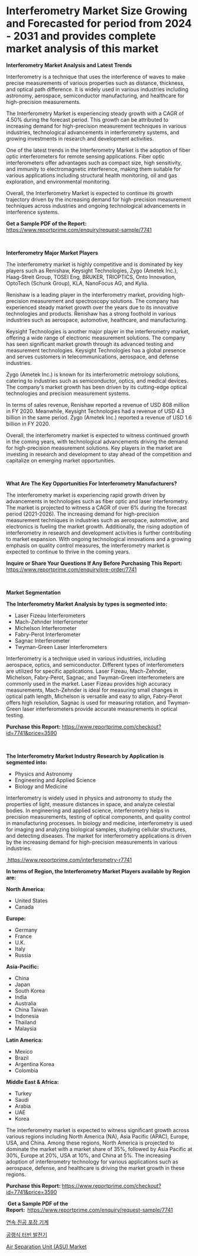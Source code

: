 <p><h1>Interferometry Market Size Growing and Forecasted for period from 2024 - 2031 and provides complete market analysis of this market</h1></p><p><strong>Interferometry Market Analysis and Latest Trends</strong></p>
<p><p>Interferometry is a technique that uses the interference of waves to make precise measurements of various properties such as distance, thickness, and optical path difference. It is widely used in various industries including astronomy, aerospace, semiconductor manufacturing, and healthcare for high-precision measurements.</p><p>The Interferometry Market is experiencing steady growth with a CAGR of 4.50% during the forecast period. This growth can be attributed to increasing demand for high-precision measurement techniques in various industries, technological advancements in interferometry systems, and growing investments in research and development activities.</p><p>One of the latest trends in the Interferometry Market is the adoption of fiber optic interferometers for remote sensing applications. Fiber optic interferometers offer advantages such as compact size, high sensitivity, and immunity to electromagnetic interference, making them suitable for various applications including structural health monitoring, oil and gas exploration, and environmental monitoring.</p><p>Overall, the Interferometry Market is expected to continue its growth trajectory driven by the increasing demand for high-precision measurement techniques across industries and ongoing technological advancements in interference systems.</p></p>
<p><strong>Get a Sample PDF of the Report:&nbsp;</strong> <a href="https://www.reportprime.com/enquiry/request-sample/7741">https://www.reportprime.com/enquiry/request-sample/7741</a></p>
<p>&nbsp;</p>
<p><strong>Interferometry Major Market Players</strong></p>
<p><p>The interferometry market is highly competitive and is dominated by key players such as Renishaw, Keysight Technologies, Zygo (Ametek Inc.), Haag-Streit Group, TOSEI Eng, BRUKER, TRIOPTICS, Onto Innovation, OptoTech (Schunk Group), KLA, NanoFocus AG, and Kylia.</p><p>Renishaw is a leading player in the interferometry market, providing high-precision measurement and spectroscopy solutions. The company has experienced steady market growth over the years due to its innovative technologies and products. Renishaw has a strong foothold in various industries such as aerospace, automotive, healthcare, and manufacturing.</p><p>Keysight Technologies is another major player in the interferometry market, offering a wide range of electronic measurement solutions. The company has seen significant market growth through its advanced testing and measurement technologies. Keysight Technologies has a global presence and serves customers in telecommunications, aerospace, and defense industries.</p><p>Zygo (Ametek Inc.) is known for its interferometric metrology solutions, catering to industries such as semiconductor, optics, and medical devices. The company's market growth has been driven by its cutting-edge optical technologies and precision measurement systems.</p><p>In terms of sales revenue, Renishaw reported a revenue of USD 808 million in FY 2020. Meanwhile, Keysight Technologies had a revenue of USD 4.3 billion in the same period. Zygo (Ametek Inc.) reported a revenue of USD 1.6 billion in FY 2020.</p><p>Overall, the interferometry market is expected to witness continued growth in the coming years, with technological advancements driving the demand for high-precision measurement solutions. Key players in the market are investing in research and development to stay ahead of the competition and capitalize on emerging market opportunities.</p></p>
<p>&nbsp;</p>
<p><strong>What Are The Key Opportunities For Interferometry Manufacturers?</strong></p>
<p><p>The interferometry market is experiencing rapid growth driven by advancements in technologies such as fiber optic and laser interferometry. The market is projected to witness a CAGR of over 6% during the forecast period (2021-2026). The increasing demand for high-precision measurement techniques in industries such as aerospace, automotive, and electronics is fueling the market growth. Additionally, the rising adoption of interferometry in research and development activities is further contributing to market expansion. With ongoing technological innovations and a growing emphasis on quality control measures, the interferometry market is expected to continue to thrive in the coming years.</p></p>
<p><strong>Inquire or Share Your Questions If Any Before Purchasing This Report:</strong> <a href="https://www.reportprime.com/enquiry/pre-order/7741">https://www.reportprime.com/enquiry/pre-order/7741</a></p>
<p>&nbsp;</p>
<p><strong>Market Segmentation</strong></p>
<p><strong>The Interferometry Market Analysis by types is segmented into:</strong></p>
<p><ul><li>Laser Fizeau Interferometers</li><li>Mach-Zehnder Interferometer</li><li>Michelson Interferometer</li><li>Fabry-Perot Interferometer</li><li>Sagnac Interferometer</li><li>Twyman-Green Laser Interferometers</li></ul></p>
<p><p>Interferometry is a technique used in various industries, including aerospace, optics, and semiconductor. Different types of interferometers are utilized for specific applications. Laser Fizeau, Mach-Zehnder, Michelson, Fabry-Perot, Sagnac, and Twyman-Green interferometers are commonly used in the market. Laser Fizeau provides high accuracy measurements, Mach-Zehnder is ideal for measuring small changes in optical path length, Michelson is versatile and easy to align, Fabry-Perot offers high resolution, Sagnac is used for measuring rotation, and Twyman-Green laser interferometers provide accurate measurements in optical testing.</p></p>
<p><strong>Purchase this Report:&nbsp;</strong><a href="https://www.reportprime.com/checkout?id=7741&price=3590">https://www.reportprime.com/checkout?id=7741&price=3590</a></p>
<p>&nbsp;</p>
<p><strong>The Interferometry Market Industry Research by Application is segmented into:</strong></p>
<p><ul><li>Physics and Astronomy</li><li>Engineering and Applied Science</li><li>Biology and Medicine</li></ul></p>
<p><p>Interferometry is widely used in physics and astronomy to study the properties of light, measure distances in space, and analyze celestial bodies. In engineering and applied science, interferometry helps in precision measurements, testing of optical components, and quality control in manufacturing processes. In biology and medicine, interferometry is used for imaging and analyzing biological samples, studying cellular structures, and detecting diseases. The market for interferometry applications is driven by the increasing demand for high-precision measurements in various industries.</p></p>
<p><a href="https://www.reportprime.com/interferometry-r7741">&nbsp;https://www.reportprime.com/interferometry-r7741</a></p>
<p><strong>In terms of Region, the Interferometry Market Players available by Region are:</strong></p>
<p>
    <p> <strong> North America: </strong>
        <ul>
            <li>United States</li>
            <li>Canada</li>
        </ul>
        </p> 
    <p> <strong> Europe: </strong>
        <ul>
            <li>Germany</li>
            <li>France</li>
            <li>U.K.</li>
            <li>Italy</li>
            <li>Russia</li>
        </ul>
        </p> 
    <p> <strong> Asia-Pacific: </strong>
        <ul>
            <li>China</li>
            <li>Japan</li>
            <li>South Korea</li>
            <li>India</li>
            <li>Australia</li>
            <li>China Taiwan</li>
            <li>Indonesia</li>
            <li>Thailand</li>
            <li>Malaysia</li>
        </ul>
        </p> 
    <p> <strong> Latin America: </strong>
        <ul>
            <li>Mexico</li>
            <li>Brazil</li>
            <li>Argentina Korea</li>
            <li>Colombia</li>
        </ul>
        </p> 
    <p> <strong> Middle East & Africa: </strong>
        <ul>
            <li>Turkey</li>
            <li>Saudi</li>
            <li>Arabia</li>
            <li>UAE</li>
            <li>Korea</li>
        </ul>
    </p>
    </p>
<p><p>The interferometry market is expected to witness significant growth across various regions including North America (NA), Asia Pacific (APAC), Europe, USA, and China. Among these regions, North America is projected to dominate the market with a market share of 35%, followed by Asia Pacific at 30%, Europe at 20%, USA at 10%, and China at 5%. The increasing adoption of interferometry technology for various applications such as aerospace, defense, and healthcare is driving the market growth in these regions.</p></p>
<p><strong>Purchase this Report: </strong><a href="https://www.reportprime.com/checkout?id=7741&price=3590">https://www.reportprime.com/checkout?id=7741&price=3590</a></p>
<p>&nbsp;<strong>Get a Sample PDF of the Report:&nbsp;&nbsp;</strong><a href="https://www.reportprime.com/enquiry/request-sample/7741">https://www.reportprime.com/enquiry/request-sample/7741</a></p>
<p><strong></strong></p>
<p><p><a href="https://github.com/nhaiquang84/Market-Research-Report-List-2/blob/main/6478652105047.md">연속 진공 포장 기계</a></p><p><a href="https://github.com/gambitz1998/Market-Research-Report-List-2/blob/main/5434110105046.md">공랭식 터빈 발전기</a></p><p><a href="https://github.com/AndreanneHane2023/Market-Research-Report-List-2/blob/main/air-separation-unit-asu-market.md">Air Separation Unit (ASU) Market</a></p></p>